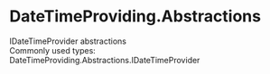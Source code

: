 # DateTimeProviding.Abstractions

IDateTimeProvider abstractions  
Commonly used types:  
DateTimeProviding.Abstractions.IDateTimeProvider
